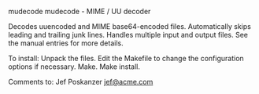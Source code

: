 mudecode
mudecode - MIME / UU decoder

Decodes uuencoded and MIME base64-encoded files.
Automatically skips leading and trailing junk lines.
Handles multiple input and output files.
See the manual entries for more details.


To install:
    Unpack the files.
    Edit the Makefile to change the configuration options if necessary.
    Make.
    Make install.

Comments to:
    Jef Poskanzer <jef@acme.com>

